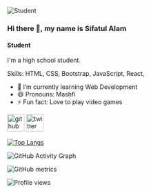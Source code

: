 ![Student](https://adigitalguru.com/wp-content/uploads/2019/11/banner-web-development.png)

### Hi there 👋, my name is Sifatul Alam
#### Student

I'm a high school student. 

Skills: HTML, CSS, Bootstrap, JavaScript, React,

- 🌱 I’m currently learning Web Development 
- 😄 Pronouns: Mashfi 
- ⚡ Fun fact: Love to play video games 


[<img src='https://cdn.jsdelivr.net/npm/simple-icons@3.0.1/icons/github.svg' alt='github' height='40'>](https://github.com/SifatulAlam)  [<img src='https://cdn.jsdelivr.net/npm/simple-icons@3.0.1/icons/twitter.svg' alt='twitter' height='40'>](https://twitter.com/@SifatMashfi21)  

[![Top Langs](https://github-readme-stats.vercel.app/api/top-langs/?username=SifatulAlam)](https://github.com/anuraghazra/github-readme-stats)

![GitHub Activity Graph](https://activity-graph.herokuapp.com/graph?username=SifatulAlam)  

![GitHub metrics](https://metrics.lecoq.io/SifatulAlam)  

![Profile views](https://gpvc.arturio.dev/SifatulAlam)  
